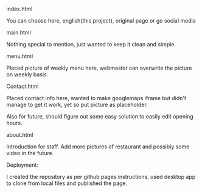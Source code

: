 index.html

You can choose here, english(this project), original page or go social media

main.html

Nothing special to mention, just wanted to keep it clean and simple.

menu.html

Placed picture of weekly menu here, webmaster can overwrite the picture on weekly basis.

Contact.html

Placed contact info here, wanted to make googlemaps iframe but didn't manage to get it work, yet so put picture as placeholder.

Also for future, should figure out some easy solution to easily edit opening hours.

about.html

Introduction for staff. Add more pictures of restaurant and possibly some video in the future.

Deployment:

I created the repository as per github pages instructions, used desktop app to clone from local files and published the page.
